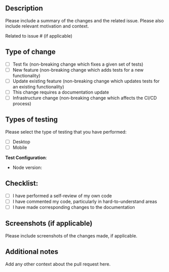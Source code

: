 ## Description

Please include a summary of the changes and the related issue. Please also include relevant motivation and context.

Related to issue # (if applicable)

## Type of change

- [ ] Test fix (non-breaking change which fixes a given set of tests)
- [ ] New feature (non-breaking change which adds tests for a new functionality)
- [ ] Update existing feature (non-breaking change which updates tests for an existing functionality)
- [ ] This change requires a documentation update
- [ ] Infrastructure change (non-breaking change which affects the CI/CD process)

## Types of testing

Please select the type of testing that you have performed:

- [ ] Desktop
- [ ] Mobile

**Test Configuration**:

- Node version:

## Checklist:

- [ ] I have performed a self-review of my own code
- [ ] I have commented my code, particularly in hard-to-understand areas
- [ ] I have made corresponding changes to the documentation

## Screenshots (if applicable)

Please include screenshots of the changes made, if applicable.

## Additional notes

Add any other context about the pull request here.

```

```
